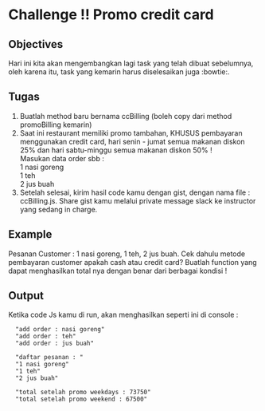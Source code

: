 # Challenge !! Promo credit card

## Objectives

Hari ini kita akan mengembangkan lagi task yang telah dibuat sebelumnya, oleh karena itu, task yang kemarin harus diselesaikan juga :bowtie:.

## Tugas
1. Buatlah method baru bernama ccBilling (boleh copy dari method promoBilling kemarin)
2. Saat ini restaurant memiliki promo tambahan, KHUSUS pembayaran menggunakan credit card, hari senin - jumat semua makanan diskon 25% dan hari sabtu-minggu semua makanan diskon 50% ! <br>
Masukan data order sbb : <br>
1 nasi goreng <br>
1 teh <br>
2 jus buah <br>
3. Setelah selesai, kirim hasil code kamu dengan gist, dengan nama file : ccBilling.js. Share gist kamu melalui private message slack ke instructor yang sedang in charge.

## Example
Pesanan Customer : 1 nasi goreng, 1 teh, 2 jus buah.
Cek dahulu metode pembayaran customer apakah cash atau credit card?
Buatlah function yang dapat menghasilkan total nya dengan benar dari berbagai kondisi !

## Output
Ketika code Js kamu di run, akan menghasilkan seperti ini di console :
```
  "add order : nasi goreng"
  "add order : teh"
  "add order : jus buah"

  "daftar pesanan : "
  "1 nasi goreng"
  "1 teh"
  "2 jus buah"

  "total setelah promo weekdays : 73750"
  "total setelah promo weekend : 67500"
```
